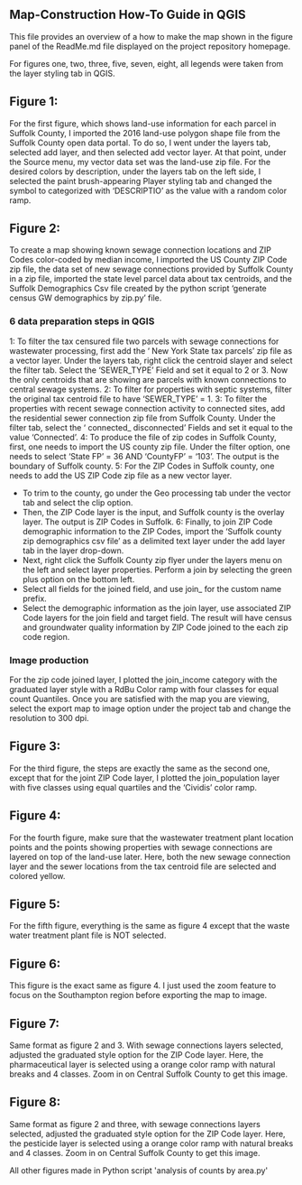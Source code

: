 ## Map-Construction How-To Guide in QGIS

This file provides an overview of a how to make the map shown in the figure panel of the ReadMe.md file displayed on the project repository homepage.

For figures one, two, three, five, seven, eight, all legends were taken from the layer styling tab in QGIS.

## Figure 1: 
For the first figure, which shows land-use information for each parcel in Suffolk County, I imported the 2016 land-use polygon shape file from the Suffolk County open data portal. To do so, I went under the layers tab, selected add layer, and then selected add vector layer. At that point, under the Source menu, my vector data set was the land-use zip file. For the desired colors by description, under the layers tab on the left side, I selected the paint brush-appearing Player styling tab and changed the symbol to categorized with ‘DESCRIPTIO’ as the value with a random color ramp.

## Figure 2:
To create a map showing known sewage connection locations and ZIP Codes color-coded by median income, I imported the US County ZIP Code zip file, the data set of new sewage connections provided by Suffolk County in a zip file, imported the state level parcel data about tax centroids, and the Suffolk Demographics Csv file created by the python script ‘generate census GW demographics by zip.py’ file. 

### 6 data preparation steps in QGIS

1: To filter the tax censured file two parcels with sewage connections for wastewater processing, first add the ‘ New York State tax parcels’ zip file as a vector layer. Under the layers tab, right click the centroid slayer and select the filter tab. Select the ‘SEWER_TYPE’ Field and set it equal to 2 or 3. Now the only centroids that are showing are parcels with known connections to central sewage systems.
2: To filter for properties with septic systems, filter the original tax centroid file to have ‘SEWER_TYPE’ = 1.
3: To filter the properties with recent sewage connection activity to connected sites, add the residential sewer connection zip file from Suffolk County. Under the filter tab, select the ‘ connected_ disconnected’ Fields and set it equal to the value ‘Connected’.
4: To produce the file of zip codes in Suffolk County, first, one needs to import the US county zip file. Under the filter option, one needs to select ‘State FP’ = 36 AND ‘CountyFP’ = ‘103’. The output is the boundary of Suffolk county.
5: For the ZIP Codes in Suffolk county, one needs to add the US ZIP Code zip file as a new vector layer. 
- To trim to the county, go under the Geo processing tab under the vector tab and select the clip option. 
- Then, the ZIP Code layer is the input, and Suffolk county is the overlay layer. The output is ZIP Codes in Suffolk.
6: Finally, to join ZIP Code demographic information to the ZIP Codes, import the ‘Suffolk county zip demographics csv file’ as a delimited text layer under the add layer tab in the layer drop-down.
- Next, right click the Suffolk County zip flyer under the layers menu on the left and select layer properties. Perform a join by selecting the green plus option on the bottom left. 
- Select all fields for the joined field, and use join_ for the custom name prefix. 
- Select the demographic information as the join layer, use associated ZIP Code layers for the join field and target field. The result will have census and groundwater quality information by ZIP Code joined to the each zip code region.

### Image production
For the zip code joined layer, I plotted the join_income category with the graduated layer style with a RdBu Color ramp with four classes for equal count Quantiles. Once you are satisfied with the map you are viewing, select the export map to image option under the project tab and change the resolution to 300 dpi.

## Figure 3:
For the third figure, the steps are exactly the same as the second one, except that for the joint ZIP Code layer, I plotted the join_population layer with five classes using equal quartiles and the ‘Cividis’ color ramp.

## Figure 4:
For the fourth figure, make sure that the wastewater treatment plant location points and the points showing properties with sewage connections are layered on top of the land-use later. Here, both the new sewage connection layer and the sewer locations from the tax centroid file are selected and colored yellow.

## Figure 5:
For the fifth figure, everything is the same as figure 4 except that the waste water treatment plant file is NOT selected.

## Figure 6: 
This figure is the exact same as figure 4. I just used the zoom feature to focus on the Southampton region before exporting the map to image.

## Figure 7:
Same format as figure 2 and 3. With sewage connections layers selected, adjusted the graduated style option for the ZIP Code layer. Here, the pharmaceutical layer is selected using a orange color ramp with natural breaks and 4 classes. Zoom in on Central Suffolk County to get this image.

## Figure 8: 
Same format as figure 2 and three, with sewage connections layers selected, adjusted the graduated style option for the ZIP Code layer. Here, the pesticide layer is selected using a orange color ramp with natural breaks and 4 classes. Zoom in on Central Suffolk County to get this image.

All other figures made in Python script 'analysis of counts by area.py'
